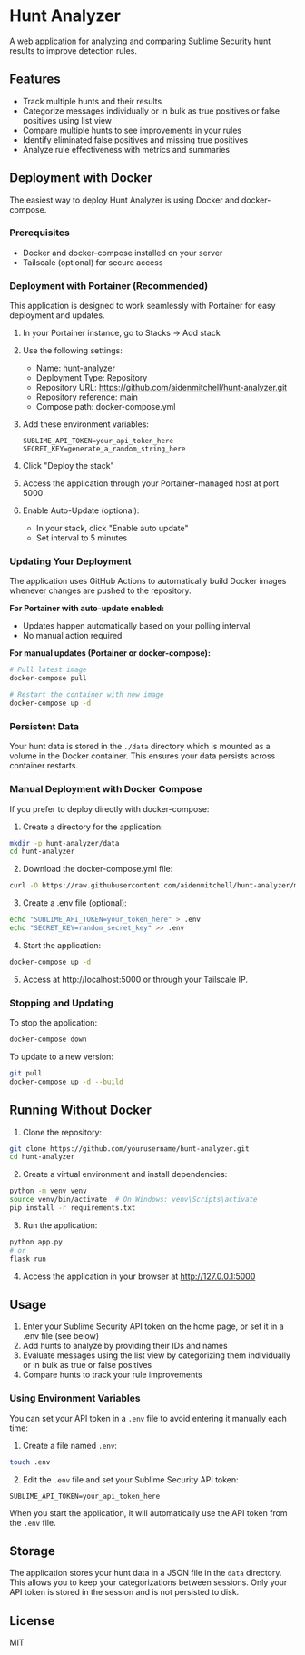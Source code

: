 # Hunt Analyzer

A web application for analyzing and comparing Sublime Security hunt results to improve detection rules.

## Features

- Track multiple hunts and their results
- Categorize messages individually or in bulk as true positives or false positives using list view
- Compare multiple hunts to see improvements in your rules
- Identify eliminated false positives and missing true positives
- Analyze rule effectiveness with metrics and summaries

## Deployment with Docker

The easiest way to deploy Hunt Analyzer is using Docker and docker-compose.

### Prerequisites

- Docker and docker-compose installed on your server
- Tailscale (optional) for secure access

### Deployment with Portainer (Recommended)

This application is designed to work seamlessly with Portainer for easy deployment and updates.

1. In your Portainer instance, go to Stacks → Add stack

2. Use the following settings:
   - Name: hunt-analyzer
   - Deployment Type: Repository
   - Repository URL: https://github.com/aidenmitchell/hunt-analyzer.git
   - Repository reference: main
   - Compose path: docker-compose.yml

3. Add these environment variables:
   ```
   SUBLIME_API_TOKEN=your_api_token_here
   SECRET_KEY=generate_a_random_string_here
   ```

4. Click "Deploy the stack"

5. Access the application through your Portainer-managed host at port 5000

6. Enable Auto-Update (optional):
   - In your stack, click "Enable auto update"
   - Set interval to 5 minutes

### Updating Your Deployment

The application uses GitHub Actions to automatically build Docker images whenever changes are pushed to the repository.

**For Portainer with auto-update enabled:**
- Updates happen automatically based on your polling interval
- No manual action required

**For manual updates (Portainer or docker-compose):**
```bash
# Pull latest image
docker-compose pull

# Restart the container with new image
docker-compose up -d
```

### Persistent Data

Your hunt data is stored in the `./data` directory which is mounted as a volume in the Docker container. This ensures your data persists across container restarts.

### Manual Deployment with Docker Compose

If you prefer to deploy directly with docker-compose:

1. Create a directory for the application:
```bash
mkdir -p hunt-analyzer/data
cd hunt-analyzer
```

2. Download the docker-compose.yml file:
```bash
curl -O https://raw.githubusercontent.com/aidenmitchell/hunt-analyzer/main/docker-compose.yml
```

3. Create a .env file (optional):
```bash
echo "SUBLIME_API_TOKEN=your_token_here" > .env
echo "SECRET_KEY=random_secret_key" >> .env
```

4. Start the application:
```bash
docker-compose up -d
```

5. Access at http://localhost:5000 or through your Tailscale IP.

### Stopping and Updating

To stop the application:
```bash
docker-compose down
```

To update to a new version:
```bash
git pull
docker-compose up -d --build
```

## Running Without Docker

1. Clone the repository:
```bash
git clone https://github.com/yourusername/hunt-analyzer.git
cd hunt-analyzer
```

2. Create a virtual environment and install dependencies:
```bash
python -m venv venv
source venv/bin/activate  # On Windows: venv\Scripts\activate
pip install -r requirements.txt
```

3. Run the application:
```bash
python app.py
# or
flask run
```

4. Access the application in your browser at http://127.0.0.1:5000

## Usage

1. Enter your Sublime Security API token on the home page, or set it in a .env file (see below)
2. Add hunts to analyze by providing their IDs and names
3. Evaluate messages using the list view by categorizing them individually or in bulk as true or false positives
4. Compare hunts to track your rule improvements

### Using Environment Variables

You can set your API token in a `.env` file to avoid entering it manually each time:

1. Create a file named `.env`:
```bash
touch .env
```

2. Edit the `.env` file and set your Sublime Security API token:
```
SUBLIME_API_TOKEN=your_api_token_here
```

When you start the application, it will automatically use the API token from the `.env` file.

## Storage

The application stores your hunt data in a JSON file in the `data` directory. This allows you to keep your categorizations between sessions. Only your API token is stored in the session and is not persisted to disk.

## License

MIT